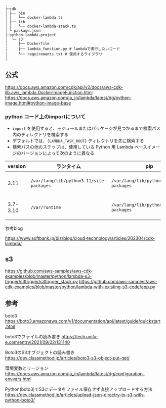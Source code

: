 
```
.
├─cdk
│ ├── bin
│ │   └── docker-lambda.ts
│ ├── lib
│ │   └── docker-lambda-stack.ts
│ └ package.json
├─python-lambda-project
│  └─ s3
│     ├── Dockerfile
│     ├── lambda_function.py # lambdaで実行したいコード
│     └── requirements.txt # 使用するライブラリ
│
```

## 公式
https://docs.aws.amazon.com/cdk/api/v2/docs/aws-cdk-lib.aws_lambda.DockerImageFunction.html
https://docs.aws.amazon.com/ja_jp/lambda/latest/dg/python-image.html#python-image-base

### python コード上のimportについて
- `import` を使用すると、モジュールまたはパッケージが見つかるまで検索パス内のディレクトリを検索する
- デフォルトでは、`{LAMBDA_TASK_ROOT}` ディレクトリを先に検索する
- 検索パスの他のステップは、使用している Python 用 Lambda ベースイメージのバージョンによって次のように異なる


version|ランタイム|pip|優先順位
--|--|--|--
3.11|`/var/lang/lib/python3.11/site-packages`|`/var/lang/lib/python3.11/site-packages`|`/var/runtime`より`/var/lang/lib`を優先
3.7-3.10|`/var/runtime`|`/var/lang/lib/python3.x/site-packages`|`/var/lang/lib`より`/var/runtime`を優先

参考blog

https://www.softbank.jp/biz/blog/cloud-technology/articles/202304/cdk-lambda/

## s3

https://github.com/aws-samples/aws-cdk-examples/blob/master/python/lambda-s3-trigger/s3trigger/s3trigger_stack.py
https://github.com/aws-samples/aws-cdk-examples/blob/master/python/lambda-with-existing-s3-code/app.py

## 参考

boto3
https://boto3.amazonaws.com/v1/documentation/api/latest/guide/quickstart.html

boto3でファイルの読み書き
https://tech.unifa-e.com/entry/2021/09/22/131140

Boto3のS3オブジェクトの読み書き
https://dev.classmethod.jp/articles/boto3-s3-object-put-get/

環境変数とリージョン
https://docs.aws.amazon.com/ja_jp/lambda/latest/dg/configuration-envvars.html

Python(boto3)でS3にデータをファイル保存せず直接アップロードする方法
https://dev.classmethod.jp/articles/upload-json-directry-to-s3-with-python-boto3/
